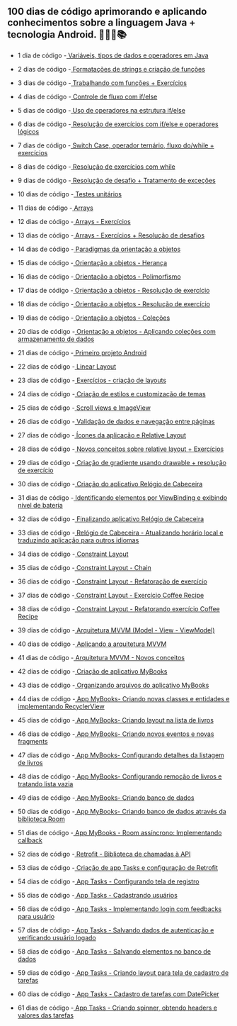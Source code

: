 ## 100 dias de código aprimorando e aplicando conhecimentos sobre a linguagem Java + tecnologia Android. 👨🏽‍💻📚

* 1 dia de código -<a href="https://github.com/wilgoncalves/100DiasDeCodigo_Java_Android/tree/main/%23100DiasDeCodigo/ConceitosIniciais/src/main/java"> Variáveis, tipos de dados e operadores em Java</a>

* 2 dias de código -<a href="https://github.com/wilgoncalves/100DiasDeCodigo_Java_Android/tree/main/%23100DiasDeCodigo/ConceitosIniciais/src/main/java"> Formatações de strings e criação de funções</a>

* 3 dias de código -<a href="https://github.com/wilgoncalves/100DiasDeCodigo_Java_Android/tree/main/%23100DiasDeCodigo/Funcoes/src/main/java"> Trabalhando com funções + Exercícios</a>

* 4 dias de código -<a href="https://github.com/wilgoncalves/100DiasDeCodigo_Java_Android/tree/main/%23100DiasDeCodigo/ControleDeFluxo/src/main/java"> Controle de fluxo com if/else</a>

* 5 dias de código -<a href="https://github.com/wilgoncalves/100DiasDeCodigo_Java_Android/tree/main/%23100DiasDeCodigo/ControleDeFluxo/src/main/java"> Uso de operadores na estrutura if/else</a>

* 6 dias de código -<a href="https://github.com/wilgoncalves/100DiasDeCodigo_Java_Android/tree/main/%23100DiasDeCodigo/ControleDeFluxo/src/main/java"> Resolução de exercícios com if/else e operadores lógicos</a>

* 7 dias de código -<a href="https://github.com/wilgoncalves/100DiasDeCodigo_Java_Android/tree/main/%23100DiasDeCodigo/ControleDeFluxo/src/main/java"> Switch Case, operador ternário, fluxo do/while + exercícios</a>

* 8 dias de código -<a href="https://github.com/wilgoncalves/100DiasDeCodigo_Java_Android/blob/main/%23100DiasDeCodigo/ControleDeFluxo/src/main/java/ExerciciosWhile.java"> Resolução de exercícios com while</a>

* 9 dias de código -<a href="https://github.com/wilgoncalves/100DiasDeCodigo_Java_Android/tree/main/%23100DiasDeCodigo/Excecoes/src/main/java"> Resolução de desafio + Tratamento de exceções</a>

* 10 dias de código -<a href="https://github.com/wilgoncalves/100DiasDeCodigo_Java_Android/tree/main/%23100DiasDeCodigo/TestesUnitarios/src"> Testes unitários</a>

* 11 dias de código -<a href="https://github.com/wilgoncalves/100DiasDeCodigo_Java_Android/blob/main/%23100DiasDeCodigo/Arrays/src/main/java/Arrays.java"> Arrays</a>

* 12 dias de código -<a href="https://github.com/wilgoncalves/100DiasDeCodigo_Java_Android/tree/main/%23100DiasDeCodigo/Arrays/src/main/java"> Arrays - Exercícios</a>

* 13 dias de código -<a href="https://github.com/wilgoncalves/100DiasDeCodigo_Java_Android/tree/main/%23100DiasDeCodigo/Arrays/src/main/java"> Arrays - Exercícios + Resolução de desafios</a>

* 14 dias de código -<a href="https://github.com/wilgoncalves/100DiasDeCodigo_Java_Android/tree/main/%23100DiasDeCodigo/OrientacaoAObjetos/src/main/java"> Paradigmas da orientação a objetos</a>

* 15 dias de código -<a href="https://github.com/wilgoncalves/100DiasDeCodigo_Java_Android/tree/main/%23100DiasDeCodigo/Heranca/src/main/java"> Orientação a objetos - Herança</a>

* 16 dias de código -<a href="https://github.com/wilgoncalves/100DiasDeCodigo_Java_Android/tree/main/%23100DiasDeCodigo/Heranca/src/main/java"> Orientação a objetos - Polimorfismo</a>

* 17 dias de código -<a href="https://github.com/wilgoncalves/100DiasDeCodigo_Java_Android/tree/main/%23100DiasDeCodigo/ExercicioOO/src/main/java"> Orientação a objetos - Resolução de exercício</a>

* 18 dias de código -<a href="https://github.com/wilgoncalves/100DiasDeCodigo_Java_Android/tree/main/%23100DiasDeCodigo/ExercicioOO/src/main/java"> Orientação a objetos - Resolução de exercício</a>

* 19 dias de código -<a href="https://github.com/wilgoncalves/100DiasDeCodigo_Java_Android/tree/main/%23100DiasDeCodigo/Colecoes/src/main/java"> Orientação a objetos - Coleções</a>

* 20 dias de código -<a href="https://github.com/wilgoncalves/100DiasDeCodigo_Java_Android/tree/main/%23100DiasDeCodigo/ExercicioColecoes/src"> Orientação a objetos - Aplicando coleções com armazenamento de dados</a>

* 21 dias de código -<a href="https://github.com/wilgoncalves/100DiasDeCodigo_Java_Android/tree/main/%23100DiasDeCodigo/ProjetoAndroid"> Primeiro projeto Android</a>

* 22 dias de código -<a href="https://github.com/wilgoncalves/100DiasDeCodigo_Java_Android/tree/main/%23100DiasDeCodigo/LinearLayout"> Linear Layout</a>

* 23 dias de código -<a href="https://github.com/wilgoncalves/100DiasDeCodigo_Java_Android/tree/main/%23100DiasDeCodigo/LinearLayout/app/src/main/res/layout"> Exercícios - criação de layouts</a>

* 24 dias de código -<a href="https://github.com/wilgoncalves/100DiasDeCodigo_Java_Android/tree/main/%23100DiasDeCodigo/LinearLayout/app/src/main/res"> Criação de estilos e customização de temas</a>

* 25 dias de código -<a href="https://github.com/wilgoncalves/100DiasDeCodigo_Java_Android/tree/main/%23100DiasDeCodigo/LinearLayout/app/src/main/res"> Scroll views e ImageView</a>

* 26 dias de código -<a href="https://github.com/wilgoncalves/100DiasDeCodigo_Java_Android/tree/main/%23100DiasDeCodigo/LinearLayout/app/src/main/res"> Validação de dados e navegação entre páginas</a>

* 27 dias de código -<a href="https://github.com/wilgoncalves/100DiasDeCodigo_Java_Android/tree/main/%23100DiasDeCodigo/RelativeLayout/app/src/main/res"> Ícones da aplicação e Relative Layout</a>

* 28 dias de código -<a href="https://github.com/wilgoncalves/100DiasDeCodigo_Java_Android/tree/main/%23100DiasDeCodigo/RelativeLayout/app/src/main/res"> Novos conceitos sobre relative layout + Exercícios</a>

* 29 dias de código -<a href="https://github.com/wilgoncalves/100DiasDeCodigo_Java_Android/tree/main/%23100DiasDeCodigo/RelativeLayout/app/src/main/res"> Criação de gradiente usando drawable + resolução de exercício</a>

* 30 dias de código -<a href="https://github.com/wilgoncalves/100DiasDeCodigo_Java_Android/tree/main/%23100DiasDeCodigo/RelogioDeCabeceira/app/src/main"> Criação do aplicativo Relógio de Cabeceira</a>

* 31 dias de código -<a href="https://github.com/wilgoncalves/100DiasDeCodigo_Java_Android/tree/main/%23100DiasDeCodigo/RelogioDeCabeceira/app/src/main"> Identificando elementos por ViewBinding e exibindo nível de bateria</a>

* 32 dias de código -<a href="https://github.com/wilgoncalves/100DiasDeCodigo_Java_Android/tree/main/%23100DiasDeCodigo/RelogioDeCabeceira/app/src/main"> Finalizando aplicativo Relógio de Cabeceira</a>

* 33 dias de código -<a href="https://github.com/wilgoncalves/100DiasDeCodigo_Java_Android/tree/main/%23100DiasDeCodigo/RelogioDeCabeceira/app/src/main"> Relógio de Cabeceira - Atualizando horário local e traduzindo aplicação para outros idiomas</a>

* 34 dias de código -<a href="https://github.com/wilgoncalves/100DiasDeCodigo_Java_Android/tree/main/%23100DiasDeCodigo/ConstraintLayout/app/src/main/res"> Constraint Layout</a>

* 35 dias de código -<a href="https://github.com/wilgoncalves/100DiasDeCodigo_Java_Android/tree/main/%23100DiasDeCodigo/ConstraintLayout/app/src/main/res"> Constraint Layout - Chain</a>

* 36 dias de código -<a href="https://github.com/wilgoncalves/100DiasDeCodigo_Java_Android/blob/main/%23100DiasDeCodigo/ConstraintLayout/app/src/main/res/layout/activity_content.xml"> Constraint Layout - Refatoração de exercício</a>

* 37 dias de código -<a href="https://github.com/wilgoncalves/100DiasDeCodigo_Java_Android/blob/main/%23100DiasDeCodigo/ConstraintLayout/app/src/main/res/layout/activity_coffee.xml"> Constraint Layout - Exercício Coffee Recipe</a>

* 38 dias de código -<a href="https://github.com/wilgoncalves/100DiasDeCodigo_Java_Android/blob/main/%23100DiasDeCodigo/ConstraintLayout/app/src/main/res/layout/activity_coffee.xml"> Constraint Layout - Refatorando exercício Coffee Recipe</a>

* 39 dias de código -<a href="https://github.com/wilgoncalves/100DiasDeCodigo_Java_Android/blob/main/%23100DiasDeCodigo/MVVM/app/src/main/res/layout/activity_main.xml"> Arquitetura MVVM (Model - View - ViewModel)</a>

* 40 dias de código -<a href="https://github.com/wilgoncalves/100DiasDeCodigo_Java_Android/tree/main/%23100DiasDeCodigo/MVVM/app/src/main"> Aplicando a arquitetura MVVM</a>

* 41 dias de código -<a href="https://github.com/wilgoncalves/100DiasDeCodigo_Java_Android/tree/main/%23100DiasDeCodigo/MVVM/app/src/main"> Arquitetura MVVM - Novos conceitos</a>

* 42 dias de código -<a href="https://github.com/wilgoncalves/100DiasDeCodigo_Java_Android/tree/main/%23100DiasDeCodigo/MyBooks"> Criação de aplicativo MyBooks</a>

* 43 dias de código -<a href="https://github.com/wilgoncalves/100DiasDeCodigo_Java_Android/tree/main/%23100DiasDeCodigo/MyBooks"> Organizando arquivos do aplicativo MyBooks</a>

* 44 dias de código -<a href="https://github.com/wilgoncalves/100DiasDeCodigo_Java_Android/tree/main/%23100DiasDeCodigo/MyBooks"> App MyBooks- Criando novas classes e entidades e implementando RecyclerView</a>

* 45 dias de código -<a href="https://github.com/wilgoncalves/100DiasDeCodigo_Java_Android/tree/main/%23100DiasDeCodigo/MyBooks"> App MyBooks- Criando layout na lista de livros</a>

* 46 dias de código -<a href="https://github.com/wilgoncalves/100DiasDeCodigo_Java_Android/tree/main/%23100DiasDeCodigo/MyBooks"> App MyBooks- Criando novos eventos e novas fragments</a>

* 47 dias de código -<a href="https://github.com/wilgoncalves/100DiasDeCodigo_Java_Android/tree/main/%23100DiasDeCodigo/MyBooks"> App MyBooks- Configurando detalhes da listagem de livros</a>

* 48 dias de código -<a href="https://github.com/wilgoncalves/100DiasDeCodigo_Java_Android/tree/main/%23100DiasDeCodigo/MyBooks"> App MyBooks- Configurando remoção de livros e tratando lista vazia</a>

* 49 dias de código -<a href="https://github.com/wilgoncalves/100DiasDeCodigo_Java_Android/tree/main/%23100DiasDeCodigo/MyBooks"> App MyBooks- Criando banco de dados</a>

* 50 dias de código -<a href="https://github.com/wilgoncalves/100DiasDeCodigo_Java_Android/tree/main/%23100DiasDeCodigo/MyBooks"> App MyBooks- Criando banco de dados através da biblioteca Room</a>

* 51 dias de código -<a href="https://github.com/wilgoncalves/100DiasDeCodigo_Java_Android/tree/main/%23100DiasDeCodigo/MyBooks"> App MyBooks - Room assíncrono: Implementando callback</a>

* 52 dias de código -<a href="https://github.com/wilgoncalves/100DiasDeCodigo_Java_Android/tree/main/%23100DiasDeCodigo/RetrofitExemplo/app/src/main"> Retrofit - Biblioteca de chamadas à API</a>

* 53 dias de código -<a href="https://github.com/wilgoncalves/100DiasDeCodigo_Java_Android/tree/main/%23100DiasDeCodigo/AppTasks/Template"> Criação de app Tasks e configuração de Retrofit</a>

* 54 dias de código -<a href="https://github.com/wilgoncalves/100DiasDeCodigo_Java_Android/tree/main/%23100DiasDeCodigo/AppTasks/Template"> App Tasks - Configurando tela de registro</a>

* 55 dias de código -<a href="https://github.com/wilgoncalves/100DiasDeCodigo_Java_Android/tree/main/%23100DiasDeCodigo/AppTasks/Template"> App Tasks - Cadastrando usuários</a>

* 56 dias de código -<a href="https://github.com/wilgoncalves/100DiasDeCodigo_Java_Android/tree/main/%23100DiasDeCodigo/AppTasks/Template"> App Tasks - Implementando login com feedbacks para usuário</a>

* 57 dias de código -<a href="https://github.com/wilgoncalves/100DiasDeCodigo_Java_Android/tree/main/%23100DiasDeCodigo/AppTasks/Template"> App Tasks - Salvando dados de autenticação e verificando usuário logado</a>

* 58 dias de código -<a href="https://github.com/wilgoncalves/100DiasDeCodigo_Java_Android/tree/main/%23100DiasDeCodigo/AppTasks/Template"> App Tasks - Salvando elementos no banco de dados</a>

* 59 dias de código -<a href="https://github.com/wilgoncalves/100DiasDeCodigo_Java_Android/tree/main/%23100DiasDeCodigo/AppTasks/Template"> App Tasks - Criando layout para tela de cadastro de tarefas</a>

* 60 dias de código -<a href="https://github.com/wilgoncalves/100DiasDeCodigo_Java_Android/tree/main/%23100DiasDeCodigo/AppTasks/Template"> App Tasks - Cadastro de tarefas com DatePicker</a>

* 61 dias de código -<a href="https://github.com/wilgoncalves/100DiasDeCodigo_Java_Android/tree/main/%23100DiasDeCodigo/AppTasks/Template"> App Tasks - Criando spinner, obtendo headers e valores das tarefas</a>